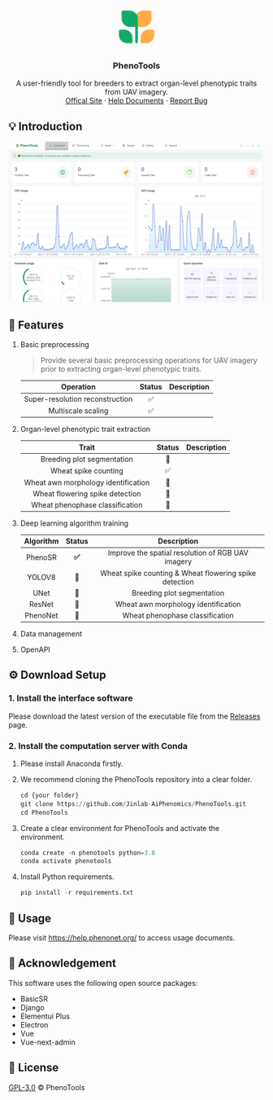 <p align="center">
  <a href="https://phenonet.org/phenotools">
    <img src="./assets/logo.png" alt="Logo" width="80" height="80">
  </a>

  <h3 align="center">PhenoTools</h3>
  <p align="center">
A user-friendly tool for breeders to extract organ-level phenotypic traits from UAV imagery.
    <br />
     <a href="https://phenonet.org/phenotools">Offical Site</a>
    ·
     <a href="https://help.phenonet.org/">Help Documents</a>
    ·
      <a href="https://github.com/Jinlab-AiPhenomics/PhenoTools/issues">Report Bug</a>
</p>

## 💡 Introduction

<img src=".\assets\phenotools.jpg" alt="phenotools" style="zoom:50%;" />

## 🔮 Features

1. Basic preprocessing

   > Provide several basic preprocessing operations for UAV imagery prior to extracting organ-level phenotypic traits.

   |            Operation            | Status | Description |
   | :-----------------------------: | :----: | :---------: |
   | Super-resolution reconstruction |   ✅    |             |
   |       Multiscale scaling        |   ✅    |             |

2. Organ-level phenotypic trait extraction 

   |                Trait                | Status | Description |
   | :---------------------------------: | :----: | :---------: |
   |     Breeding plot segmentation      | **🚧**  |             |
   |        Wheat spike counting         |   ✅    |             |
   | Wheat awn morphology identification | **🚧**  |             |
   |   Wheat flowering spike detection   | **🚧**  |             |
   |   Wheat phenophase classification   | **🚧**  |             |

3. Deep learning algorithm training

   | Algorithm | Status |                      Description                       |
   | :-------: | :----: | :----------------------------------------------------: |
   |  PhenoSR  | **✅**  |   Improve the spatial resolution of RGB UAV imagery    |
   |  YOLOV8   |   🚧    | Wheat spike counting & Wheat flowering spike detection |
   |   UNet    | **🚧**  |               Breeding plot segmentation               |
   |  ResNet   |   🚧    |          Wheat awn morphology identification           |
   | PhenoNet  |   🚧    |            Wheat phenophase classification             |

4. Data management

5. OpenAPI

## ⚙️ Download Setup

### 1. Install the interface software

Please download the latest version of the executable file from the <a href="https://github.com/Jinlab-AiPhenomics/phenotools/releases">Releases</a> page.

### 2. Install the computation server with Conda

1. Please install Anaconda firstly.

2. We recommend cloning the PhenoTools repository into a clear folder.

   ```python
   cd {your folder}
   git clone https://github.com/Jinlab-AiPhenomics/PhenoTools.git
   cd PhenoTools
   ```

3. Create a clear environment for PhenoTools and activate the environment.

   ```python
   conda create -n phenotools python=3.8
   conda activate phenotools
   ```
4. Install Python requirements.

   ```python
   pip install -r requirements.txt
   ```

## 🚀 Usage 

Please visit https://help.phenonet.org/ to access usage documents.

## 🙏 Acknowledgement

This software uses the following open source packages:

- BasicSR
- Django
- Elementui Plus
- Electron
- Vue
- Vue-next-admin

## 📄 License

[GPL-3.0](LICENSE) © PhenoTools